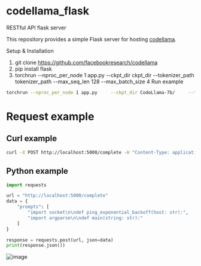 # codellama_flask
RESTful API flask server

This repository provides a simple Flask server for hosting [codellama](https://github.com/facebookresearch/codellama).


Setup & Installation

1. git clone https://github.com/facebookresearch/codellama
2. pip install flask
3. torchrun --nproc_per_node 1 app.py     --ckpt_dir ckpt_dir     --tokenizer_path tokenizer_path     --max_seq_len 128 --max_batch_size 4
Run example  
```bash
torchrun --nproc_per_node 1 app.py     --ckpt_dir CodeLlama-7b/     --tokenizer_path CodeLlama-7b/tokenizer.model     --max_seq_len 128 --max_batch_size 4
```


# Request example

## Curl example
```bash
curl -X POST http://localhost:5000/complete -H "Content-Type: application/json" -d '{"prompts": ["import socket\n\ndef ping_exponential_backoff(host: str):", "import argparse\n\ndef main(string: str):"]}'
```
## Python example
```python
import requests

url = "http://localhost:5000/complete"
data = {
    "prompts": [
        "import socket\n\ndef ping_exponential_backoff(host: str):",
        "import argparse\n\ndef main(string: str):"
    ]
}

response = requests.post(url, json=data)
print(response.json())
```


![image](https://github.com/gyupro/codellama_flask/assets/79894531/89521d10-3e15-4e90-b437-0c9b547ada6d)
